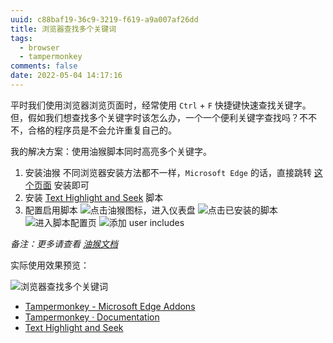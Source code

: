 ```yaml
---
uuid: c88baf19-36c9-3219-f619-a9a007af26dd
title: 浏览器查找多个关键词
tags:
  - browser
  - tampermonkey
comments: false
date: 2022-05-04 14:17:16
---
```


平时我们使用浏览器浏览页面时，经常使用 `Ctrl` + `F` 快捷键快速查找关键字。但，假如我们想查找多个关键字时该怎么办，一个一个便利关键字查找吗？不不不，合格的程序员是不会允许重复自己的。

我的解决方案：使用油猴脚本同时高亮多个关键字。

1. 安装油猴
   不同浏览器安装方法都不一样，`Microsoft Edge` 的话，直接跳转 [这个页面](https://microsoftedge.microsoft.com/addons/detail/tampermonkey/iikmkjmpaadaobahmlepeloendndfphd) 安装即可
2. 安装 [Text Highlight and Seek](https://greasyfork.org/scripts/13007-text-highlight-and-seek) 脚本
3. 配置启用脚本
   ![点击油猴图标，进入仪表盘](/images/browser-find-multiple-keywords/tampermonkey-menu.jpg)
   ![点击已安装的脚本](/images/browser-find-multiple-keywords/tampermonkey-installed-userscripts.jpg)
   ![进入脚本配置页](/images/browser-find-multiple-keywords/tampermonkey-settings.jpg)
   ![添加 user includes](/images/browser-find-multiple-keywords/tampermonkey-user-includes.jpg)

*备注：更多请查看 [油猴文档](https://www.tampermonkey.net/documentation.php#_include)*

实际使用效果预览：

![浏览器查找多个关键词](/images/browser-find-multiple-keywords/browser-find-multiple-entries.jpg)

- [Tampermonkey - Microsoft Edge Addons](https://microsoftedge.microsoft.com/addons/detail/tampermonkey/iikmkjmpaadaobahmlepeloendndfphd)
- [Tampermonkey · Documentation](https://www.tampermonkey.net/documentation.php)
- [Text Highlight and Seek](https://greasyfork.org/scripts/13007-text-highlight-and-seek)
